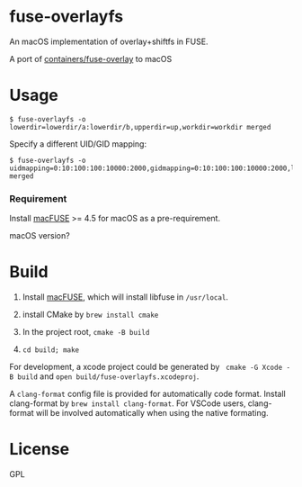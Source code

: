 fuse-overlayfs
===========

An macOS implementation of overlay+shiftfs in FUSE.

A port of [containers/fuse-overlay](https://github.com/containers/fuse-overlayfs) to macOS

Usage
=======================================================

```
$ fuse-overlayfs -o lowerdir=lowerdir/a:lowerdir/b,upperdir=up,workdir=workdir merged
```

Specify a different UID/GID mapping:

```
$ fuse-overlayfs -o uidmapping=0:10:100:100:10000:2000,gidmapping=0:10:100:100:10000:2000,lowerdir=lowerdir/a:lowerdir/b,upperdir=up,workdir=workdir merged
```

### Requirement

Install [macFUSE](https://osxfuse.github.io) >= 4.5 for macOS as a pre-requirement.

macOS version?

Build
=======================================================

1. Install [macFUSE](https://osxfuse.github.io), which will install libfuse in `/usr/local`.

2. install CMake by `brew install cmake`

3. In the project root, `cmake -B build`

4. `cd build; make`

For development, a xcode project could be generated by ` cmake -G Xcode -B build` and `open build/fuse-overlayfs.xcodeproj`.

A `clang-format` config file is provided for automatically code format. Install clang-format by `brew install clang-format`. For VSCode users, clang-format will be involved automatically when using the native formating.


License
=====================================================
GPL
